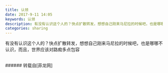 ```yaml
---
title: 认领
date: 2017-9-11 14:05
keywords: 认领
description: 有没有认识这个人的？快点扩散转发，想想自己刚来马尼拉的时候吧，也是哪哪不认识，而且，世界应该对路痴多点包容
categories: sharing
---
```

<td class="t_f" id="postmessage_879612">

有没有认识这个人的？快点扩散转发，想想自己刚来马尼拉的时候吧，也是哪哪不认识，而且，世界应该对路痴多点包容<br/>
<img alt="" border="0" class="zoom" data-cf-modified-f7bc79a4d1e3f01c32200b87-="" file="http://www.flw.ph/data/appbyme/upload/image/201709/11/wX4Q1ysRMnQQ.jpg" id="aimg_JJj1j" lazyloadthumb="1" onclick="" onmouseover="" src="http://www.flw.ph/data/appbyme/upload/image/201709/11/wX4Q1ysRMnQQ.jpg"/><br/>
<br/>
</td>
###### 转载自[菲龙网]